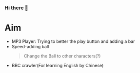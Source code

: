 ### Hi there 👋

<!--
**Rddff123/rddff123** is a ✨ _special_ ✨ repository because its `README.md` (this file) appears on your GitHub profile.

Here are some ideas to get you started:

- 🔭 I’m currently working on ...
- 🌱 I’m currently learning ...
- 👯 I’m looking to collaborate on ...
- 🤔 I’m looking for help with ...
- 💬 Ask me about ...
- 📫 How to reach me: ...
- 😄 Pronouns: ...
- ⚡ Fun fact: ...
-->

# Aim
*   MP3 Player: Trying to better the play button and adding a bar
*   Speed-adding ball
      >   Change the Ball to other characters(?)
*   BBC crawler(For learning English by Chinese)
